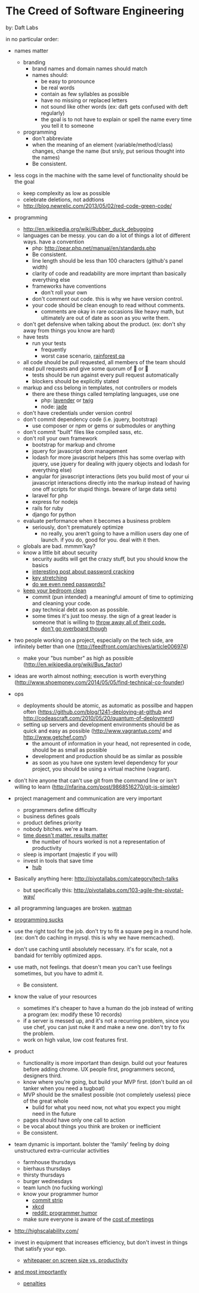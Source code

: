 The Creed of Software Engineering
=================================
by: Daft Labs

in no particular order:

- names matter
  - branding 
    - brand names and domain names should match
    - names should:
      - be easy to pronounce
      - be real words
      - contain as few syllables as possible
      - have no missing or replaced letters
      - not sound like other words (ex: daft gets confused with deft regularly)
      - the goal is to not have to explain or spell the name every time you tell it to someone
  - programming
    - don't abbreviate
    - when the meaning of an element (variable/method/class) changes, change the name (but srsly, put serious thought into the names)
    - Be consistent.

- less cogs in the machine with the same level of functionality should be the goal
  - keep complexity as low as possible
  - celebrate deletions, not addtions
  - http://blog.newrelic.com/2013/05/02/red-code-green-code/

- programming
  - http://en.wikipedia.org/wiki/Rubber_duck_debugging
  - languages can be messy. you can do a lot of things a lot of different ways. have a convention
    - php: http://pear.php.net/manual/en/standards.php
    - Be consistent.
    - line length should be less than 100 characters (github's panel width)
    - clarity of code and readability are more imprtant than basically everything else
    - frameworks have conventions
      - don't roll your own
    - don't comment out code. this is why we have version control.
    - your code should be clean enough to read without comments.
      - comments are okay in rare occasions like heavy math, but ultimately are out of date as soon as you write them.
  - don't get defensive when talking about the product. (ex: don't shy away from things you know are hard)
  - have tests
    - run your tests
      - frequently
      - worst case scenario, [rainforest qa](https://www.rainforestqa.com/)
  - all code should be pull requested, all members of the team should read pull requests and give some quorum of :cake: or :princess:
    - tests should be run against every pull request automatically
    - blockers should be explicitly stated
  - markup and css belong in templates, not controllers or models
    - there are these things called templating languages, use one
      - php: [lavender](https://github.com/golavender/lavender) or [twig](http://twig.sensiolabs.org/)
      - node: [jade](http://jade-lang.com/)
  - don't have credentials under version control
  - don't commit dependency code (i.e. jquery, bootstrap)
    - use composer or npm or gems or submodules or anything
  - don't commit "built" files like compiled sass, etc.
  - don't roll your own framework
    - bootstrap for markup and chrome
    - jquery for javascript dom management
    - lodash for more javascript helpers (this has some overlap with jquery, use jquery for dealing with jquery objects and lodash for everything else)
    - angular for javascript interactions (lets you build most of your ui javascript interactions directly into the markup instead of having one off scripts for stupid things. beware of large data sets)
    - laravel for php
    - express for nodejs
    - rails for ruby
    - django for python
  - evaluate performance when it becomes a business problem
    - seriously, don't prematurely optimize
      - no really, you aren't going to have a million users day one of launch. if you do, good for you. deal with it then.
  - globals are bad. mmmm'kay?
  - know a little bit about security
    - security audits will get the crazy stuff, but you should know the basics
    - [interesting post about password cracking](https://community.qualys.com/blogs/securitylabs/2012/06/08/lessons-learned-from-cracking-2-million-linkedin-passwords)
    - [key stretching](http://en.wikipedia.org/wiki/Key_stretching)
    - [do we even need passwords?](https://medium.com/cyber-security/9ed56d483eb)
  - [keep your bedroom clean](http://www.commitstrip.com/en/page/6/)
    - commit (pun intended) a meaningful amount of time to optimizing and cleaning your code.
    - pay technical debt as soon as possible.
    - some times it's just too messy. the sign of a great leader is someone that is willing to [throw away all of their code.](http://www.commitstrip.com/en/page/21/)
      - [don't go overboard though](http://www.commitstrip.com/en/page/50/)

- two people working on a project, especially on the tech side, are infinitely better than one (http://feedfront.com/archives/article006974)
  - make your "bus number" as high as possible (http://en.wikipedia.org/wiki/Bus_factor)

- ideas are worth almost nothing; execution is worth everything (http://www.shoemoney.com/2014/05/05/find-technical-co-founder)

- ops
  - deployments should be atomic, as automatic as possilbe and happen often (https://github.com/blog/1241-deploying-at-github and http://codeascraft.com/2010/05/20/quantum-of-deployment)
  - setting up servers and development environments should be as quick and easy as possible (http://www.vagrantup.com/ and http://www.getchef.com/)
    - the amount of information in your head, not represented in code, should be as small as possible
    - development and production should be as similar as possible
    - as soon as you have one system level dependency for your project, you should be using a virtual machine (vagrant).
- don't hire anyone that can't use git from the command line or isn't willing to learn (http://nfarina.com/post/9868516270/git-is-simpler)
- project management and communication are very important
  - programmers define difficulty
  - business defines goals
  - product defines priority
  - nobody bitches. we're a team.
  - [time doesn't matter. results matter](http://www.commitstrip.com/en/page/35/)
    - the number of hours worked is not a representation of productivity
  - sleep is important (majestic if you will)
  - invest in tools that save time
    - [hub](https://github.com/github/hub)

- Basically anything here: http://pivotallabs.com/category/tech-talks
  - but specifically this: http://pivotallabs.com/103-agile-the-pivotal-way/

- all programming languages are broken. [watman](https://www.destroyallsoftware.com/talks/wat)
- [programming sucks](http://stilldrinking.org/programming-sucks)

- use the right tool for the job. don't try to fit a square peg in a round hole. (ex: don't do caching in mysql. this is why we have memcached).

- don't use caching until absolutely necessary. it's for scale, not a bandaid for terribly optimized apps.

- use math, not feelings. that doesn't mean you can't use feelings sometimes, but you have to admit it.
  - Be consistent.

- know the value of your resources
  - sometimes it's cheaper to have a human do the job instead of writing a program (ex: modify these 10 records)
  - if a server is messed up, and it's not a recurring problem, since you use chef, you can just nuke it and make a new one. don't try to fix the problem.
  - work on high value, low cost features first.

- product
  - functionality is more important than design. build out your features before adding chrome. UX people first, programmers second, designers third.
  - know where you're going, but build your MVP first. (don't build an oil tanker when you need a tugboat)
  - MVP should be the smallest possible (not completely useless) piece of the great whole
    - bulid for what you need now, not what you expect you might need in the future
  - pages should have only one call to action
  - be vocal about things you think are broken or inefficient
  - Be consistent.
- team dynamic is important. bolster the 'family' feeling by doing unstructured extra-curricular activities
  - farmhouse thursdays
  - bierhaus thursdays
  - thirsty thursdays
  - burger wednesdays
  - team lunch (no fucking working)
  - know your programmer humor
    - [commit strip](http://www.commitstrip.com/en/)
    - [xkcd](http://xkcd.com/)
    - [reddit: programmer humor](http://www.reddit.com/r/programmerhumor)
  - make sure everyone is aware of the [cost of meetings](http://tobytripp.github.io/meeting-ticker/)

- http://highscalability.com/

- invest in equipment that increases efficiency, but don't invest in things that satisfy your ego.
  - [whitepaper on screen size vs. productivity](http://pfeifferreport.com/Cin_Disp30_Bench_Rep.pdf)

- [and most importantly](https://www.youtube.com/watch?v=b6kgS_AwuH0)
  - [penalties](http://www.commitstrip.com/en/page/42/)

